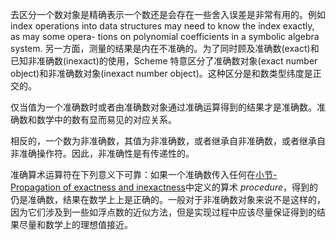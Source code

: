 去区分一个数对象是精确表示一个数还是会存在一些舍入误差是非常有用的。例如 index operations into data structures may need to know the index exactly, as may some opera- tions on polynomial coefficients in a symbolic algebra system. 另一方面，测量的结果是内在不准确的。为了同时顾及准确数(exact)和已知非准确数(inexact)的使用，Scheme 特意区分了准确数对象(exact number object)和非准确数对象(inexact number object)。这种区分是和数类型纬度是正交的。

仅当值为一个准确数时或者由准确数对象通过准确运算得到的结果才是准确数。准确数和数学中的数有显而易见的对应关系。

相反的，一个数为非准确数，其值为非准确数，或者继承自非准确数，或者继承自非准确操作符。因此，非准确性是有传递性的。

准确算术运算符在下列意义下可靠：如果一个准确数传入任何在[小节-Propagation of exactness and inexactness]()中定义的算术 *procedure*，得到的仍是准确数，结果在数学上上是正确的。一般对于非准确数对象来说不是这样的，因为它们涉及到一些如浮点数的近似方法，但是实现过程中应该尽量保证得到的结果尽量和数学上的理想值接近。